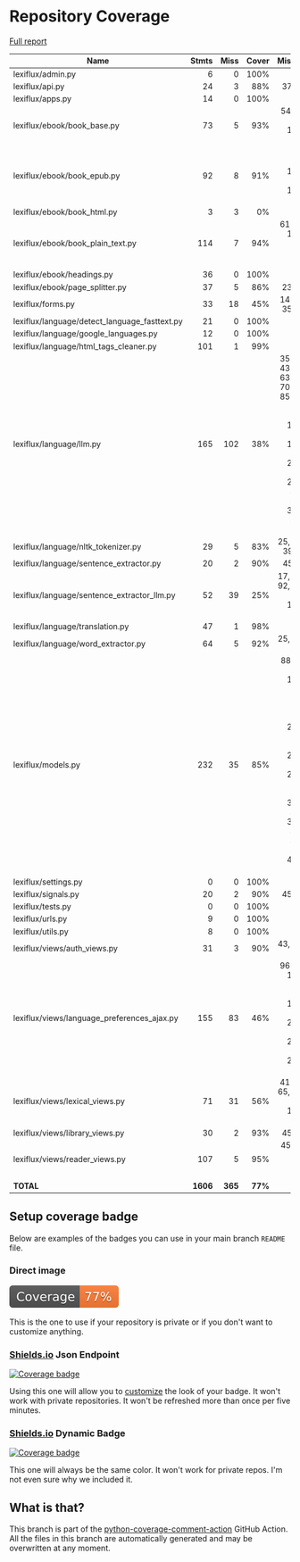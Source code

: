 # Repository Coverage

[Full report](https://htmlpreview.github.io/?https://github.com/andgineer/lexiflux/blob/python-coverage-comment-action-data/htmlcov/index.html)

| Name                                            |    Stmts |     Miss |   Cover |   Missing |
|------------------------------------------------ | -------: | -------: | ------: | --------: |
| lexiflux/admin.py                               |        6 |        0 |    100% |           |
| lexiflux/api.py                                 |       24 |        3 |     88% |     37-39 |
| lexiflux/apps.py                                |       14 |        0 |    100% |           |
| lexiflux/ebook/book\_base.py                    |       73 |        5 |     93% |54, 61, 102, 141-142 |
| lexiflux/ebook/book\_epub.py                    |       92 |        8 |     91% |94, 111, 114-116, 176-178 |
| lexiflux/ebook/book\_html.py                    |        3 |        3 |      0% |       3-9 |
| lexiflux/ebook/book\_plain\_text.py             |      114 |        7 |     94% |61-62, 116-118, 139, 186 |
| lexiflux/ebook/headings.py                      |       36 |        0 |    100% |           |
| lexiflux/ebook/page\_splitter.py                |       37 |        5 |     86% |     23-29 |
| lexiflux/forms.py                               |       33 |       18 |     45% |14-18, 35-51 |
| lexiflux/language/detect\_language\_fasttext.py |       21 |        0 |    100% |           |
| lexiflux/language/google\_languages.py          |       12 |        0 |    100% |           |
| lexiflux/language/html\_tags\_cleaner.py        |      101 |        1 |     99% |       156 |
| lexiflux/language/llm.py                        |      165 |      102 |     38% |35-38, 43-48, 63-65, 70-72, 85-90, 97, 121, 182-187, 199-219, 254-267, 295-336, 348, 351-395, 398 |
| lexiflux/language/nltk\_tokenizer.py            |       29 |        5 |     83% |25, 37-39, 55 |
| lexiflux/language/sentence\_extractor.py        |       20 |        2 |     90% |    45, 61 |
| lexiflux/language/sentence\_extractor\_llm.py   |       52 |       39 |     25% |17, 48-92, 97-128, 133-167 |
| lexiflux/language/translation.py                |       47 |        1 |     98% |        37 |
| lexiflux/language/word\_extractor.py            |       64 |        5 |     92% | 25, 49-53 |
| lexiflux/models.py                              |      232 |       35 |     85% |88, 98, 137, 146-147, 164, 175, 197, 231-234, 249, 270-278, 281-288, 310, 312-313, 315-316, 319, 360, 401-412 |
| lexiflux/settings.py                            |        0 |        0 |    100% |           |
| lexiflux/signals.py                             |       20 |        2 |     90% |     45-46 |
| lexiflux/tests.py                               |        0 |        0 |    100% |           |
| lexiflux/urls.py                                |        9 |        0 |    100% |           |
| lexiflux/utils.py                               |        8 |        0 |    100% |           |
| lexiflux/views/auth\_views.py                   |       31 |        3 |     90% | 43, 50-55 |
| lexiflux/views/language\_preferences\_ajax.py   |      155 |       83 |     46% |96-98, 105-120, 133, 162-200, 205-223, 232-260, 267-281 |
| lexiflux/views/lexical\_views.py                |       71 |       31 |     56% |41-52, 65, 84-122, 170-186 |
| lexiflux/views/library\_views.py                |       30 |        2 |     93% |     45-46 |
| lexiflux/views/reader\_views.py                 |      107 |        5 |     95% |45, 64, 76, 162, 195 |
|                                       **TOTAL** | **1606** |  **365** | **77%** |           |


## Setup coverage badge

Below are examples of the badges you can use in your main branch `README` file.

### Direct image

[![Coverage badge](https://raw.githubusercontent.com/andgineer/lexiflux/python-coverage-comment-action-data/badge.svg)](https://htmlpreview.github.io/?https://github.com/andgineer/lexiflux/blob/python-coverage-comment-action-data/htmlcov/index.html)

This is the one to use if your repository is private or if you don't want to customize anything.

### [Shields.io](https://shields.io) Json Endpoint

[![Coverage badge](https://img.shields.io/endpoint?url=https://raw.githubusercontent.com/andgineer/lexiflux/python-coverage-comment-action-data/endpoint.json)](https://htmlpreview.github.io/?https://github.com/andgineer/lexiflux/blob/python-coverage-comment-action-data/htmlcov/index.html)

Using this one will allow you to [customize](https://shields.io/endpoint) the look of your badge.
It won't work with private repositories. It won't be refreshed more than once per five minutes.

### [Shields.io](https://shields.io) Dynamic Badge

[![Coverage badge](https://img.shields.io/badge/dynamic/json?color=brightgreen&label=coverage&query=%24.message&url=https%3A%2F%2Fraw.githubusercontent.com%2Fandgineer%2Flexiflux%2Fpython-coverage-comment-action-data%2Fendpoint.json)](https://htmlpreview.github.io/?https://github.com/andgineer/lexiflux/blob/python-coverage-comment-action-data/htmlcov/index.html)

This one will always be the same color. It won't work for private repos. I'm not even sure why we included it.

## What is that?

This branch is part of the
[python-coverage-comment-action](https://github.com/marketplace/actions/python-coverage-comment)
GitHub Action. All the files in this branch are automatically generated and may be
overwritten at any moment.